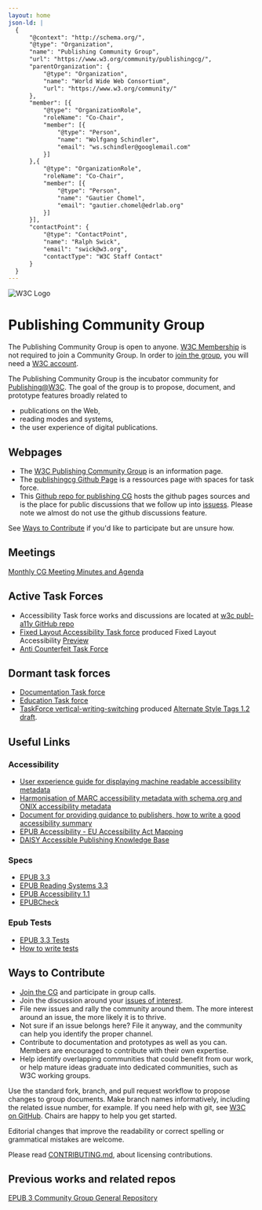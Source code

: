 ```yaml
---
layout: home
json-ld: |
  {
      "@context": "http://schema.org/",
      "@type": "Organization",
      "name": "Publishing Community Group",
      "url": "https://www.w3.org/community/publishingcg/",
      "parentOrganization": {
          "@type": "Organization",
          "name": "World Wide Web Consortium",
          "url": "https://www.w3.org/community/"
      },
      "member": [{
          "@type": "OrganizationRole",
          "roleName": "Co-Chair",
          "member": [{
              "@type": "Person",
              "name": "Wolfgang Schindler",
              "email": "ws.schindler@googlemail.com"
          }]
      },{
          "@type": "OrganizationRole",
          "roleName": "Co-Chair",
          "member": [{
              "@type": "Person",
              "name": "Gautier Chomel",
              "email": "gautier.chomel@edrlab.org"
          }]
      }],
      "contactPoint": {
          "@type": "ContactPoint",
          "name": "Ralph Swick",
          "email": "swick@w3.org",
          "contactType": "W3C Staff Contact"
      }
  }
---
```


![W3C Logo](https://www.w3.org/Icons/w3c_home)

# Publishing Community Group

The Publishing Community Group is open to anyone. [W3C Membership](https://www.w3.org/community/about/faq/#is-w3c-membership-required-to-participate-in-a-community-or-business-group) is not required to join a Community Group. In order to [join the group](https://www.w3.org/community/publishingcg/join), you will need a [W3C account](https://www.w3.org/accounts/request). 

The Publishing Community Group is the incubator community for [Publishing@W3C](https://www.w3.org/publishing/). 
The goal of the group is to propose, document, and prototype features broadly related to

- publications on the Web,
- reading modes and systems,
- the user experience of digital publications.

## Webpages

* The [W3C Publishing Community Group](https://www.w3.org/community/publishingcg/) is an information page.
* The [publishingcg Github Page](https://w3c.github.io/publishingcg/) is a ressources page with spaces for task force.
* This [Github repo for publishing CG](https://github.com/w3c/publishingcg/) hosts the github pages sources and is the place for public discussions that we follow up into [issuess](https://github.com/w3c/publishingcg/issues). Please note we almost do not use the github discussions feature. 

See [Ways to Contribute](#ways-to-contribute) if you'd like to participate but are unsure how.

## Meetings

[Monthly CG Meeting Minutes and Agenda](Meetings/index.md)

## Active Task Forces

* Accessibility Task force works and discussions are located at [w3c publ-a11y GitHub repo](https://github.com/w3c/publ-a11y/)
* [Fixed Layout Accessibility Task force](TaskForces/fxl-a11y/index.md) produced Fixed Layout Accessibility [Preview](TaskForces/fxl-a11y/index.html)
* [Anti Counterfeit Task Force](TaskForces/anti-counterfeit/index.md)

## Dormant task forces
* [Documentation Task force](TaskForces/documentation/index.md)
* [Education Task force](TaskForces/education/index.md)
* [TaskForce vertical-writing-switching](https://github.com/w3c/publishingcg/tree/master/TaskForces/vertical-writing-switching) produced [Alternate Style Tags 1.2 draft](https://htmlpreview.github.io/?https://github.com/w3c/publishingcg/blob/master/TaskForces/vertical-writing-switching/altss-tags.html). 


## Useful Links

### Accessibility
* [User experience guide for displaying machine readable accessibility metadata](https://www.w3.org/publishing/a11y/UX-Guide-metadata/principles/)
* [Harmonisation of MARC accessibility metadata with schema.org and ONIX accessibility metadata](https://w3c.github.io/publ-a11y/drafts/a11y-crosswalk-MARC/index.html)
* [Document for providing guidance to publishers, how to write a good accessibility summary](https://w3c.github.io/publ-a11y/drafts/schema-a11y-summary/)
* [EPUB Accessibility - EU Accessibility Act Mapping](https://www.w3.org/TR/epub-a11y-eaa-mapping/)
* [DAISY Accessible Publishing Knowledge Base](http://kb.daisy.org/publishing/docs/)

### Specs
* [EPUB 3.3](https://www.w3.org/TR/epub-33/)
* [EPUB Reading Systems 3.3](https://www.w3.org/TR/epub-rs-33/)
* [EPUB Accessibility 1.1](https://www.w3.org/TR/epub-a11y-11/)
* [EPUBCheck](https://www.w3.org/publishing/epubcheck/)

### Epub Tests
* [EPUB 3.3 Tests](https://w3c.github.io/epub-tests/)
* [How to write tests](https://w3c.github.io/epub-tests/contributing)

## Ways to Contribute

- [Join the CG](https://www.w3.org/community/wp-login.php?redirect_to=%2Fcommunity%2Fpublishingcg%2Fjoin) and participate in group calls.
- Join the discussion around your [issues of interest](https://github.com/w3c/publishingcg/issues).
- File new issues and rally the community around them. The more interest around an issue, the more likely it is to thrive.
- Not sure if an issue belongs here? File it anyway, and the community can help you identify the proper channel.
- Contribute to documentation and prototypes as well as you can. Members are encouraged to contribute with their own expertise.
- Help identify overlapping communities that could benefit from our work, or help mature ideas graduate into dedicated communities, such as W3C working groups.

Use the standard fork, branch, and pull request workflow to propose changes to group documents. Make branch names informatively, including the related issue number, for example. If you need help with git, see [W3C on GitHub](https://w3c.github.io/). Chairs are happy to help you get started.

Editorial changes that improve the readability or correct spelling or grammatical mistakes are welcome.

Please read [CONTRIBUTING.md](CONTRIBUTING.md), about licensing contributions.


## Previous works and related repos

[EPUB 3 Community Group General Repository](https://github.com/w3c/publ-cg)

